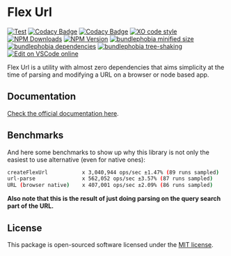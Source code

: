 # Flex Url

[![Test](https://github.com/d8vjork/flex-url/actions/workflows/tests.yml/badge.svg)](https://github.com/d8vjork/flex-url/actions/workflows/tests.yml) [![Codacy Badge](https://app.codacy.com/project/badge/Coverage/1686013d21874d88bf8dd5ca506fc10a)](https://www.codacy.com/gh/open-southeners/flex-url/dashboard?utm_source=github.com&utm_medium=referral&utm_content=open-southeners/flex-url&utm_campaign=Badge_Coverage) [![Codacy Badge](https://app.codacy.com/project/badge/Grade/1686013d21874d88bf8dd5ca506fc10a)](https://www.codacy.com/gh/open-southeners/flex-url/dashboard?utm_source=github.com&amp;utm_medium=referral&amp;utm_content=open-southeners/flex-url&amp;utm_campaign=Badge_Grade) [![XO code style](https://shields.io/badge/code_style-5ed9c7?logo=xo&labelColor=gray)](https://github.com/xojs/xo) [![NPM Downloads](https://img.shields.io/npm/dm/flex-url)](https://www.npmjs.com/package/flex-url) [![NPM Version](https://img.shields.io/npm/v/flex-url)](https://www.npmjs.com/package/flex-url) [![bundlephobia minified size](https://badgen.net/bundlephobia/min/flex-url)](https://bundlephobia.com/package/flex-url) [![bundlephobia dependencies](https://badgen.net/bundlephobia/dependency-count/flex-url)](https://bundlephobia.com/package/flex-url) [![bundlephobia tree-shaking](https://badgen.net/bundlephobia/tree-shaking/flex-url)](https://bundlephobia.com/package/flex-url) [![Edit on VSCode online](https://img.shields.io/badge/vscode-edit%20online-blue?logo=visualstudiocode)](https://vscode.dev/github/open-southeners/flex-url)

Flex Url is a utility with almost zero dependencies that aims simplicity at the time of parsing and modifying a URL on a browser or node based app.

## Documentation

[Check the official documentation here](https://docs.opensoutheners.com/flex-url).

## Benchmarks

And here some benchmarks to show up why this library is not only the easiest to use alternative (even for native ones):

```sh
createFlexUrl           x 3,040,944 ops/sec ±1.47% (89 runs sampled)
url-parse               x 562,052 ops/sec ±3.57% (87 runs sampled)
URL (browser native)    x 407,001 ops/sec ±2.09% (86 runs sampled)
```

**Also note that this is the result of just doing parsing on the query search part of the URL.**

## License

This package is open-sourced software licensed under the [MIT license](https://opensource.org/licenses/MIT).
